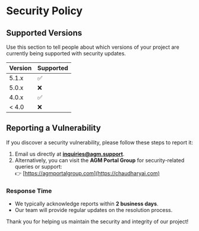 # Security Policy

## Supported Versions

Use this section to tell people about which versions of your project are currently being supported with security updates.

| Version | Supported          |
| ------- | ------------------ |
| 5.1.x   | :white_check_mark: |
| 5.0.x   | :x:                |
| 4.0.x   | :white_check_mark: |
| < 4.0   | :x:                |

## Reporting a Vulnerability

If you discover a security vulnerability, please follow these steps to report it:

1. Email us directly at **[inquiries@agm.support](mailto:inquiries@agm.support)**.  
2. Alternatively, you can visit the **AGM Portal Group** for security-related queries or support:  
   👉 [https://agmportalgroup.com](https://chaudharyai.com)

### Response Time  
- We typically acknowledge reports within **2 business days**.  
- Our team will provide regular updates on the resolution process.

Thank you for helping us maintain the security and integrity of our project!
